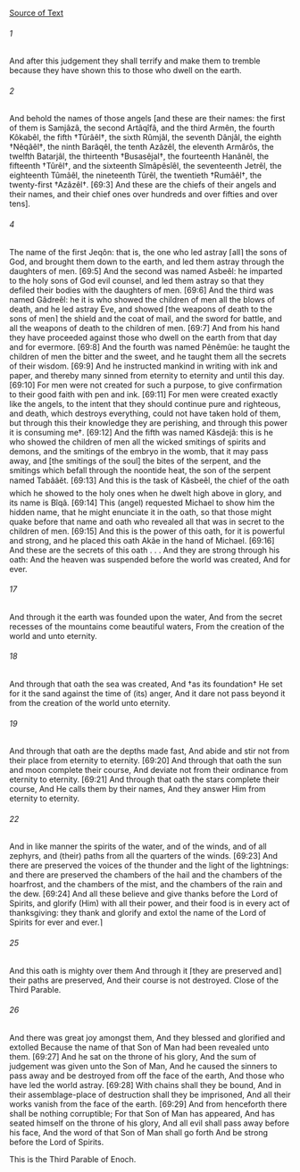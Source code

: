 [Source of Text](https://github.com/scrollmapper/bible_databases_deuterocanonical)

###### 1
And after this judgement they shall terrify and make them to tremble because they have shown this to those who dwell on the earth.

###### 2
And behold the names of those angels [and these are their names: the first of them is Samjâzâ, the second Artâqîfâ, and the third Armên, the fourth Kôkabêl, the fifth †Tûrâêl†, the sixth Rûmjâl, the seventh Dânjâl, the eighth †Nêqâêl†, the ninth Barâqêl, the tenth Azâzêl, the eleventh Armârôs, the twelfth Batarjâl, the thirteenth †Busasêjal†, the fourteenth Hanânêl, the fifteenth †Tûrêl†, and the sixteenth Sîmâpêsîêl, the seventeenth Jetrêl, the eighteenth Tûmâêl, the nineteenth Tûrêl, the twentieth †Rumâêl†, the twenty-first †Azâzêl†. [69:3] And these are the chiefs of their angels and their names, and their chief ones over hundreds and over fifties and over tens].

###### 4
The name of the first Jeqôn: that is, the one who led astray ⌈all⌉ the sons of God, and brought them down to the earth, and led them astray through the daughters of men. [69:5] And the second was named Asbeêl: he imparted to the holy sons of God evil counsel, and led them astray so that they defiled their bodies with the daughters of men. [69:6] And the third was named Gâdreêl: he it is who showed the children of men all the blows of death, and he led astray Eve, and showed ⌈the weapons of death to the sons of men⌉ the shield and the coat of mail, and the sword for battle, and all the weapons of death to the children of men. [69:7] And from his hand they have proceeded against those who dwell on the earth from that day and for evermore. [69:8] And the fourth was named Pênêmûe: he taught the children of men the bitter and the sweet, and he taught them all the secrets of their wisdom. [69:9] And he instructed mankind in writing with ink and paper, and thereby many sinned from eternity to eternity and until this day. [69:10] For men were not created for such a purpose, to give confirmation to their good faith with pen and ink. [69:11] For men were created exactly like the angels, to the intent that they should continue pure and righteous, and death, which destroys everything, could not have taken hold of them, but through this their knowledge they are perishing, and through this power it is consuming me†. [69:12] And the fifth was named Kâsdejâ: this is he who showed the children of men all the wicked smitings of spirits and demons, and the smitings of the embryo in the womb, that it may pass away, and [the smitings of the soul] the bites of the serpent, and the smitings which befall through the noontide heat, the son of the serpent named Tabââĕt. [69:13] And this is the task of Kâsbeêl, the chief of the oath which he showed to the holy ones when he dwelt high above in glory, and its name is Bîqâ. [69:14] This (angel) requested Michael to show him the hidden name, that he might enunciate it in the oath, so that those might quake before that name and oath who revealed all that was in secret to the children of men. [69:15] And this is the power of this oath, for it is powerful and strong, and he placed this oath Akâe in the hand of Michael. [69:16] And these are the secrets of this oath . . .
And they are strong through his oath: And the heaven was suspended before the world was created, And for ever.

###### 17
And through it the earth was founded upon the water, And from the secret recesses of the mountains come beautiful waters, From the creation of the world and unto eternity.

###### 18
And through that oath the sea was created, And †as its foundation† He set for it the sand against the time of (its) anger, And it dare not pass beyond it from the creation of the world unto eternity.

###### 19
And through that oath are the depths made fast, And abide and stir not from their place from eternity to eternity. [69:20] And through that oath the sun and moon complete their course, And deviate not from their ordinance from eternity to eternity. [69:21] And through that oath the stars complete their course, And He calls them by their names, And they answer Him from eternity to eternity.

###### 22
And in like manner the spirits of the water, and of the winds, and of all zephyrs, and (their) paths from all the quarters of the winds. [69:23] And there are preserved the voices of the thunder and the light of the lightnings: and there are preserved the chambers of the hail and the chambers of the hoarfrost, and the chambers of the mist, and the chambers of the rain and the dew. [69:24] And all these believe and give thanks before the Lord of Spirits, and glorify (Him) with all their power, and their food is in every act of thanksgiving: they thank and glorify and extol the name of the Lord of Spirits for ever and ever.⌉

###### 25
And this oath is mighty over them And through it ⌈they are preserved and⌉ their paths are preserved, And their course is not destroyed.
Close of the Third Parable.

###### 26
And there was great joy amongst them, And they blessed and glorified and extolled Because the name of that Son of Man had been revealed unto them. [69:27] And he sat on the throne of his glory, And the sum of judgement was given unto the Son of Man, And he caused the sinners to pass away and be destroyed from off the face of the earth, And those who have led the world astray. [69:28] With chains shall they be bound, And in their assemblage-place of destruction shall they be imprisoned, And all their works vanish from the face of the earth. [69:29] And from henceforth there shall be nothing corruptible; For that Son of Man has appeared, And has seated himself on the throne of his glory, And all evil shall pass away before his face, And the word of that Son of Man shall go forth And be strong before the Lord of Spirits.

This is the Third Parable of Enoch.
